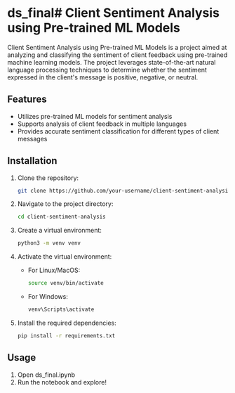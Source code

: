 # ds_final# Client Sentiment Analysis using Pre-trained ML Models

Client Sentiment Analysis using Pre-trained ML Models is a project aimed at analyzing and classifying the sentiment of client feedback using pre-trained machine learning models. The project leverages state-of-the-art natural language processing techniques to determine whether the sentiment expressed in the client's message is positive, negative, or neutral.

## Features

- Utilizes pre-trained ML models for sentiment analysis
- Supports analysis of client feedback in multiple languages
- Provides accurate sentiment classification for different types of client messages

## Installation

1. Clone the repository:

   ```bash
   git clone https://github.com/your-username/client-sentiment-analysis.git
   ```

2. Navigate to the project directory:

   ```bash
   cd client-sentiment-analysis
   ```

3. Create a virtual environment:

   ```bash
   python3 -m venv venv
   ```

4. Activate the virtual environment:

   - For Linux/MacOS:

     ```bash
     source venv/bin/activate
     ```

   - For Windows:

     ```bash
     venv\Scripts\activate
     ```

5. Install the required dependencies:

   ```bash
   pip install -r requirements.txt
   ```

## Usage

1. Open ds_final.ipynb
2. Run the notebook and explore!

